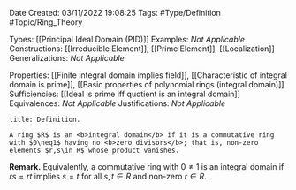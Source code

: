<div class="topSpace"></div>

Date Created: 03/11/2022 19:08:25
Tags: #Type/Definition #Topic/Ring_Theory

Types: [[Principal Ideal Domain (PID)]]
Examples: <i>Not Applicable</i>
Constructions: [[Irreducible Element]], [[Prime Element]], [[Localization]]
Generalizations: <i>Not Applicable</i>

Properties: [[Finite integral domain implies field]], [[Characteristic of integral domain is prime]], [[Basic properties of polynomial rings (integral domain)]]
Sufficiencies: [[Ideal is prime iff quotient is an integral domain]]
Equivalences: <i>Not Applicable</i>
Justifications: <i>Not Applicable</i>

``` ad-Definition
title: Definition.

A ring $R$ is an <b>integral domain</b> if it is a commutative ring with $0\neq1$ having no <b>zero divisors</b>; that is, non-zero elements $r,s\in R$ whose product vanishes.

```

<b>Remark.</b> Equivalently, a commutative ring with $0\neq1$ is an integral domain if $rs=rt$ implies $s=t$ for all $s,t\in R$ and non-zero $r\in R$.
